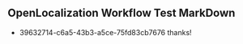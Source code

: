 ## OpenLocalization Workflow Test MarkDown
* 39632714-c6a5-43b3-a5ce-75fd83cb7676 thanks!

<!--HONumber=Jul16_HO3-->



